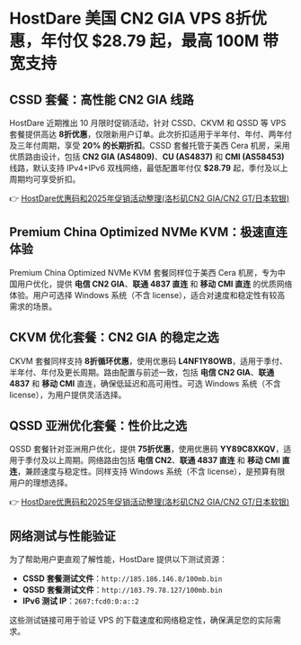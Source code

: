 # HostDare 美国 CN2 GIA VPS 8折优惠，年付仅 $28.79 起，最高 100M 带宽支持

## CSSD 套餐：高性能 CN2 GIA 线路

HostDare 近期推出 10 月限时促销活动，针对 CSSD、CKVM 和 QSSD 等 VPS 套餐提供高达 **8折优惠**，仅限新用户订单。此次折扣适用于半年付、年付、两年付及三年付周期，享受 **20% 的长期折扣**。CSSD 套餐托管于美西 Cera 机房，采用优质路由设计，包括 **CN2 GIA (AS4809)**、**CU (AS4837)** 和 **CMI (AS58453)** 线路，默认支持 IPv4+IPv6 双栈网络，最低配置年付仅 **$28.79** 起，季付及以上周期均可享受折扣。

👉 [HostDare优惠码和2025年促销活动整理(洛杉矶CN2 GIA/CN2 GT/日本软银)](https://bit.ly/hostdare)

## Premium China Optimized NVMe KVM：极速直连体验

Premium China Optimized NVMe KVM 套餐同样位于美西 Cera 机房，专为中国用户优化，提供 **电信 CN2 GIA**、**联通 4837 直连** 和 **移动 CMI 直连** 的优质网络体验。用户可选择 Windows 系统（不含 license），适合对速度和稳定性有较高需求的场景。

## CKVM 优化套餐：CN2 GIA 的稳定之选

CKVM 套餐同样支持 **8折循环优惠**，使用优惠码 **L4NF1Y8OWB**，适用于季付、半年付、年付及更长周期。路由配置与前述一致，包括 **电信 CN2 GIA**、**联通 4837** 和 **移动 CMI** 直连，确保低延迟和高可用性。可选 Windows 系统（不含 license），为用户提供灵活选择。

## QSSD 亚洲优化套餐：性价比之选

QSSD 套餐针对亚洲用户优化，提供 **75折优惠**，使用优惠码 **YY89C8XKQV**，适用于季付及以上周期。网络路由包括 **电信 CN2**、**联通 4837 直连** 和 **移动 CMI 直连**，兼顾速度与稳定性。同样支持 Windows 系统（不含 license），是预算有限用户的理想选择。

👉 [HostDare优惠码和2025年促销活动整理(洛杉矶CN2 GIA/CN2 GT/日本软银)](https://bit.ly/hostdare)

## 网络测试与性能验证

为了帮助用户更直观了解性能，HostDare 提供以下测试资源：

- **CSSD 套餐测试文件**：`http://185.186.146.8/100mb.bin`  
- **QSSD 套餐测试文件**：`http://103.79.78.127/100mb.bin`  
- **IPv6 测试 IP**：`2607:fcd0:0:a::2`

这些测试链接可用于验证 VPS 的下载速度和网络稳定性，确保满足您的实际需求。